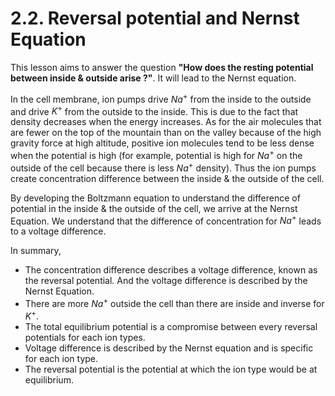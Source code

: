 # 2.2. Reversal potential and Nernst Equation

This lesson aims to answer the question **"How does the resting potential between inside & outside arise ?"**. It will lead to the Nernst equation.

In the cell membrane, ion pumps drive $Na^{+}$ from the inside to the outside and drive $K^{+}$ from the outside to the inside. This is due to the fact that density decreases when the energy increases. As for the air molecules that are fewer on the top of the mountain than on the valley because of the high gravity force at high altitude, positive ion molecules tend to be less dense when the potential is high (for example, potential is high for $Na^{+}$ on the outside of the cell because there is less $Na^{+}$ density). Thus the ion pumps create concentration difference between the inside & the outside of the cell.

By developing the Boltzmann equation to understand the difference of potential in the inside & the outside of the cell, we arrive at the Nernst Equation. We understand that the difference of concentration for $Na^{+}$ leads to a voltage difference.

In summary,
- The concentration difference describes a voltage difference, known as the reversal potential. And the voltage difference is described by the Nernst Equation.
- There are more $Na^{+}$ outside the cell than there are inside and inverse for $K^{+}$.
- The total equilibrium potential is a compromise between every reversal potentials for each ion types.
- Voltage difference is described by the Nernst equation and is specific for each ion type.
- The reversal potential is the potential at which the ion type would be at equilibrium.